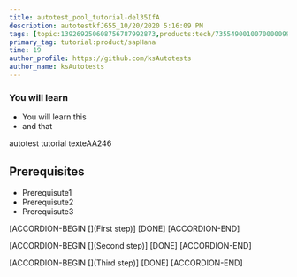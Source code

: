 ```yaml
---
title: autotest_pool_tutorial-del35IfA
description: autotestkfJ655_10/20/2020 5:16:09 PM
tags: [topic:139269250608756787992873,products:tech/73554900100700000996,tutorial:experience/advanced]
primary_tag: tutorial:product/sapHana
time: 19
author_profile: https://github.com/ksAutotests
author_name: ksAutotests
---
```

### You will learn
- You will learn this
- and that

autotest tutorial texteAA246

## Prerequisites
- Prerequisute1
- Prerequisute2
- Prerequisute3

[ACCORDION-BEGIN [](First step)]
[DONE]
[ACCORDION-END]

[ACCORDION-BEGIN [](Second step)]
[DONE]
[ACCORDION-END]

[ACCORDION-BEGIN [](Third step)]
[DONE]
[ACCORDION-END]

